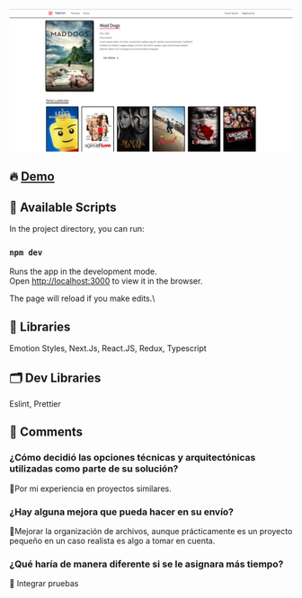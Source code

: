![plot](./public/preview.png)

## 🔥 [Demo](https://movies-5vx5o7dp1-nappalm.vercel.app)

## 🔰 Available Scripts

In the project directory, you can run:

### `npm dev`

Runs the app in the development mode.\
Open [http://localhost:3000](http://localhost:3000) to view it in the browser.

The page will reload if you make edits.\

## 📁 Libraries

Emotion Styles, Next.Js, React.JS, Redux, Typescript

## 🗂 Dev Libraries

Eslint, Prettier

## 📢 Comments

### ¿Cómo decidió las opciones técnicas y arquitectónicas utilizadas como parte de su solución?

🔸Por mi experiencia en proyectos similares.

### ¿Hay alguna mejora que pueda hacer en su envío?

🔸Mejorar la organización de archivos, aunque prácticamente es un proyecto pequeño
en un caso realista es algo a tomar en cuenta.

### ¿Qué haría de manera diferente si se le asignara más tiempo?

🔸 Integrar pruebas
